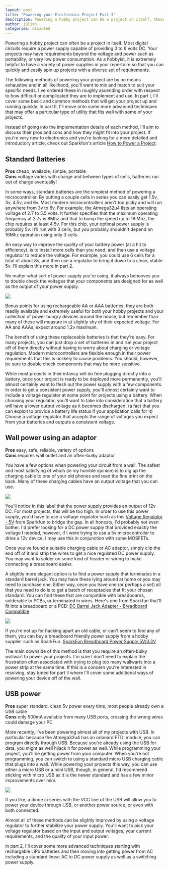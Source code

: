 ```yaml
---
layout: post
title: "Powering your Electronics Project Part I"
description: Powering a hobby project can be a project in itself, these power supply methods will help you get your project off the ground quickly.
author: julian
categories: disabled
---
```


Powering a hobby project can often be a project in itself. Most digital circuits require a power supply capable of providing 3 to 6 volts DC. Your projects may have requirements beyond the voltage and power such as portability, or very low power consumption. As a hobbyist, it is extremely helpful to have a variety of power supplies in your repertoire so that you can quickly and easily spin up projects with a diverse set of requirements.

<!--more-->

The following methods of powering your project are by no means exhaustive and in all likelihood, you'll want to mix and match to suit your specific needs. I've ordered these in roughly ascending order with respect to how difficult or complicated they are to implement and use. In part I, I'll cover some basic and common methods that will get your project up and running quickly. In part II, I'll move onto some more advanced techniques that may offer a particular type of utility that fits well with some of your projects.

Instead of going into the implementation details of each method, I'll aim to discuss their pros and cons and how they might fit into your project. If you're very new to electronics and you're looking for a more detailed and introductory article, check out Sparkfun's article <a href="https://learn.sparkfun.com/tutorials/how-to-power-a-project">How to Power a Project</a>.

Standard Batteries
------------------------------
**Pros** cheap, available, simple, portable
<br/>
**Cons** voltage varies with charge and between types of cells, batteries run out of charge eventually!

In some ways, standard batteries are the simplest method of powering a microcontroller. By putting a couple cells in series you can easily get 1.5v, 3v, 4.5v, and 6v. Most modern microcontrollers aren't too picky and will run anywhere from 3v to 6v. For example, the Atmega32u4 lists an operating voltage of 2.7 to 5.5 volts. It further specifies that the maximum operating frequency at 2.7v is 8Mhz and that to bump the speed up to 16 Mhz, the chip requires at least 4.5v. For this chip, your optimal power supply is probably 5v. It’ll run with 3 cells, but you probably shouldn't depend on 16Mhz operation using only 3 cells.

An easy way to improve the quality of your battery power (at a hit to efficiency), is to install more cells than you need, and then use a voltage regulator to reduce the voltage. For example, you could use 6 cells for a total of about 8v, and then use a regulator to bring it down to a clean, stable 5v. I’ll explain this more in part 2.

No matter what sort of power supply you're using, it always behooves you to double check the voltages that your components are designed for as well as the output of your power supply.

<img class="showcase" src="/resources/images/blog/batteries.jpg" />

<span class="note">Bonus points for using rechargeable AA or AAA batteries, they are both readily available and extremely useful for both your hobby projects and your collection of power hungry devices around the house, but remember than many of these will measure in at slightly shy of their expected voltage. For AA and AAAs, expect around 1.2v maximum.</span>

The benefit of using these replaceable batteries is that they're easy. For many projects, you can just drop a set of batteries in and run your project off of them directly without having to worry about charging or voltage regulation. Modern microcontrollers are flexible enough in their power requirements that this is unlikely to cause problems. You should, however, be sure to double check components that may be more sensitive.

While most projects in their infancy will do fine plugging directly into a battery, once your project is ready to be deployed more permanently, you'll almost certainly want to flesh out the power supply with a few components. In order to get a consistent power supply, you'll almost certainly want to include a voltage regulator at some point for projects using a battery. When choosing your regulator, you'll want to take into consideration that a battery will have a lower output voltage as it becomes discharged. (a fact that you can exploit to provide a battery life status if your application calls for it) Choose a voltage regulator that accepts the range of voltages you expect from your batteries and outputs a consistent voltage.

Wall power using an adaptor
---------------------------
**Pros** easy, safe, reliable, variety of options
<br/>
**Cons** requires wall outlet and an often-bulky adaptor

You have a few options when powering your circuit from a wall. The safest and most satisfying of which (in my humble opinion) is to dig up the charging cable to one of your old phones and read the fine print on the back. Many of these charging cables have an output voltage that you can use.

<img class="showcase" src="/resources/images/blog/psulabel.jpg" />

You'll notice in this label that the power supply provides an output of 12v DC. For most projects, this will be too high. In order to use this power supply, you'd have to use a voltage regulator such as this <a href="https://www.sparkfun.com/products/107">Voltage Regulator - 5V</a> from Sparkfun to bridge the gap. In all honesty, I'd probably not even bother. I'd prefer looking for a DC power supply that provided exactly the voltage I needed, however, if I were trying to use a 5v microcontroller to drive a 12v device, I may use this in conjunction with some MOSFETs.

Once you've found a suitable charging cable or AC adaptor, simply clip the end off of it and strip the wires to get a nice regulated DC power supply. You may want to solder on some kind of header or wiring to make connecting a breadboard easier.

A slightly more elegant option is to find a power supply that terminates in a standard barrel jack. You may have these lying around at home or you may need to purchase one. Either way, once you have one (or perhaps a set) all that you need to do is to get a batch of receptacles that fit your chosen standard. You can find these that are compatible with breadboards, solderable to PCBs, or terminated in wires. Here's one from Sparkfun that'll fit into a breadboard or a PCB: <a href="https://www.sparkfun.com/products/10811">DC Barrel Jack Adapter - Breadboard Compatible</a>

<img class="showcase" src="/resources/images/blog/barrel.jpg" />

If you're not up for hacking apart an old cable, or can't seem to find any of them, you can buy a breadboard friendly power supply from a hobby supplier such as SparkFun. <a href="https://www.sparkfun.com/products/114">SparkFun Breadboard Power Supply 5V/3.3V</a>

The main downside of this method is that you require an often-bulky wallwart to power your projects. I'm sure I don't need to explain the frustration often associated with trying to plug too many wallwarts into a power strip at the same time. If this is a concern you're interested in resolving, stay tuned for part II where I'll cover some additional ways of powering your device off of the wall.

USB power
---------
**Pros** super standard, clean 5v power every time, most people already own a USB cable
<br/>
**Cons** only 500mA available from many USB ports, crossing the wrong wires could damage your PC

More recently, I've been powering almost all of my projects with USB. In particular because the Atmega32u4 has an onboard FTDI module, you can program directly through USB. Because you're already using the USB for data, you might as well hijack it for power as well. While programming your project, you'll be getting power from your computer. When you're not programming, you can switch to using a standard micro USB charging cable that plugs into a wall. While powering your projects this way, you can use either a micro USB or a mini USB, though, in general, I'd recommend sticking with micro USB as it is the newer standard and has a few minor improvements over mini.

<img class="showcase" src="/resources/images/blog/miniusb.jpg" />

If you like, a diode in series with the VCC line of the USB will allow you to power your device through USB, or another power source, or even with both connected.

<span class="note">Almost all of these methods can be slightly improved by using a voltage regulator to further stabilize your power supply. You'll want to pick your voltage regulator based on the input and output voltages, your current requirements, and the quality of your input power.</span>

In part 2, I'll cover some more advanced techniques starting with rechargable LiPo batteries and then moving into getting power from AC including a standard linear AC to DC power supply as well as a switching power supply.


